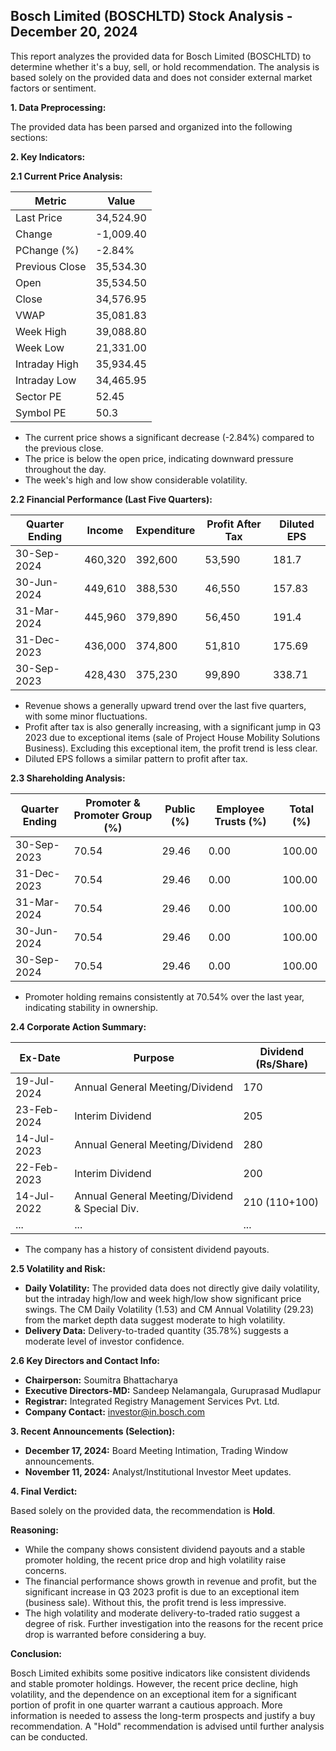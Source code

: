 ## Bosch Limited (BOSCHLTD) Stock Analysis - December 20, 2024

This report analyzes the provided data for Bosch Limited (BOSCHLTD) to determine whether it's a buy, sell, or hold recommendation.  The analysis is based solely on the provided data and does not consider external market factors or sentiment.

**1. Data Preprocessing:**

The provided data has been parsed and organized into the following sections:

**2. Key Indicators:**

**2.1 Current Price Analysis:**

| Metric             | Value       |
|----------------------|-------------|
| Last Price          | 34,524.90    |
| Change              | -1,009.40    |
| PChange (%)         | -2.84%      |
| Previous Close      | 35,534.30    |
| Open                | 35,534.50    |
| Close               | 34,576.95    |
| VWAP                | 35,081.83    |
| Week High           | 39,088.80    |
| Week Low            | 21,331.00    |
| Intraday High       | 35,934.45    |
| Intraday Low        | 34,465.95    |
| Sector PE           | 52.45       |
| Symbol PE           | 50.3        |


* The current price shows a significant decrease (-2.84%) compared to the previous close.
* The price is below the open price, indicating downward pressure throughout the day.
* The week's high and low show considerable volatility.


**2.2 Financial Performance (Last Five Quarters):**

| Quarter Ending     | Income       | Expenditure  | Profit After Tax | Diluted EPS |
|----------------------|-------------|-------------|-----------------|-------------|
| 30-Sep-2024       | 460,320      | 392,600      | 53,590           | 181.7       |
| 30-Jun-2024       | 449,610      | 388,530      | 46,550           | 157.83      |
| 31-Mar-2024       | 445,960      | 379,890      | 56,450           | 191.4       |
| 31-Dec-2023       | 436,000      | 374,800      | 51,810           | 175.69      |
| 30-Sep-2023       | 428,430      | 375,230      | 99,890           | 338.71      |

* Revenue shows a generally upward trend over the last five quarters, with some minor fluctuations.
* Profit after tax is also generally increasing, with a significant jump in Q3 2023 due to exceptional items (sale of Project House Mobility Solutions Business).  Excluding this exceptional item, the profit trend is less clear.
* Diluted EPS follows a similar pattern to profit after tax.


**2.3 Shareholding Analysis:**

| Quarter Ending     | Promoter & Promoter Group (%) | Public (%) | Employee Trusts (%) | Total (%) |
|----------------------|-----------------------------|------------|--------------------|-----------|
| 30-Sep-2023       | 70.54                         | 29.46      | 0.00              | 100.00    |
| 31-Dec-2023       | 70.54                         | 29.46      | 0.00              | 100.00    |
| 31-Mar-2024       | 70.54                         | 29.46      | 0.00              | 100.00    |
| 30-Jun-2024       | 70.54                         | 29.46      | 0.00              | 100.00    |
| 30-Sep-2024       | 70.54                         | 29.46      | 0.00              | 100.00    |

* Promoter holding remains consistently at 70.54% over the last year, indicating stability in ownership.


**2.4 Corporate Action Summary:**

| Ex-Date      | Purpose                                      | Dividend (Rs/Share) |
|--------------|----------------------------------------------|----------------------|
| 19-Jul-2024  | Annual General Meeting/Dividend               | 170                  |
| 23-Feb-2024  | Interim Dividend                             | 205                  |
| 14-Jul-2023  | Annual General Meeting/Dividend               | 280                  |
| 22-Feb-2023  | Interim Dividend                             | 200                  |
| 14-Jul-2022  | Annual General Meeting/Dividend & Special Div. | 210 (110+100)        |
| ...           | ...                                          | ...                  |


* The company has a history of consistent dividend payouts.


**2.5 Volatility and Risk:**

* **Daily Volatility:**  The provided data does not directly give daily volatility, but the intraday high/low and week high/low show significant price swings.  The CM Daily Volatility (1.53) and CM Annual Volatility (29.23) from the market depth data suggest moderate to high volatility.
* **Delivery Data:** Delivery-to-traded quantity (35.78%) suggests a moderate level of investor confidence.


**2.6 Key Directors and Contact Info:**

* **Chairperson:** Soumitra Bhattacharya
* **Executive Directors-MD:** Sandeep Nelamangala, Guruprasad Mudlapur
* **Registrar:** Integrated Registry Management Services Pvt. Ltd.
* **Company Contact:** investor@in.bosch.com


**3. Recent Announcements (Selection):**

* **December 17, 2024:** Board Meeting Intimation, Trading Window announcements.
* **November 11, 2024:** Analyst/Institutional Investor Meet updates.


**4. Final Verdict:**

Based solely on the provided data, the recommendation is **Hold**.

**Reasoning:**

* While the company shows consistent dividend payouts and a stable promoter holding, the recent price drop and high volatility raise concerns.
* The financial performance shows growth in revenue and profit, but the significant increase in Q3 2023 profit is due to an exceptional item (business sale).  Without this, the profit trend is less impressive.
* The high volatility and moderate delivery-to-traded ratio suggest a degree of risk.  Further investigation into the reasons for the recent price drop is warranted before considering a buy.


**Conclusion:**

Bosch Limited exhibits some positive indicators like consistent dividends and stable promoter holdings. However, the recent price decline, high volatility, and the dependence on an exceptional item for a significant portion of profit in one quarter warrant a cautious approach.  More information is needed to assess the long-term prospects and justify a buy recommendation.  A "Hold" recommendation is advised until further analysis can be conducted.
